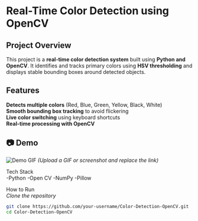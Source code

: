 # Real-Time Color Detection using OpenCV  

## Project Overview  
This project is a **real-time color detection system** built using **Python and OpenCV**. It identifies and tracks primary colors using **HSV thresholding** and displays stable bounding boxes around detected objects.  

##  Features  
 **Detects multiple colors** (Red, Blue, Green, Yellow, Black, White)  
 **Smooth bounding box tracking** to avoid flickering  
 **Live color switching** using keyboard shortcuts  
 **Real-time processing with OpenCV**  

## 📷 Demo  
![Demo GIF](link_to_your_demo_gif) *(Upload a GIF or screenshot and replace the link)*  

Tech Stack  
-Python
-Open CV
-NumPy
-Pillow

How to Run  
*Clone the repository*
```sh
git clone https://github.com/your-username/Color-Detection-OpenCV.git  
cd Color-Detection-OpenCV
